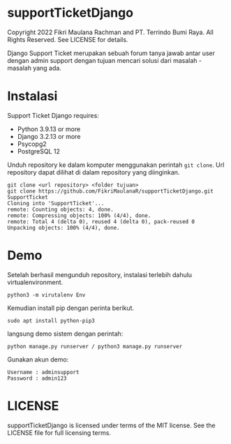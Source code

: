 # supportTicketDjango

Copyright 2022 Fikri Maulana Rachman and PT. Terrindo Bumi Raya. All Rights Reserved. See LICENSE for details.

Django Support Ticket merupakan sebuah forum tanya jawab antar user dengan admin support dengan tujuan mencari solusi dari masalah - masalah yang ada.

# Instalasi

Support Ticket Django requires:
* Python 3.9.13 or more
* Django 3.2.13 or more
* Psycopg2
* PostgreSQL 12

Unduh repository ke dalam komputer menggunakan perintah `git clone`. Url
repository dapat dilihat di dalam repository yang diinginkan.
```
git clone <url repository> <folder tujuan>
git clone https://github.com/FikriMaulanaR/supportTicketDjango.git SupportTicket
Cloning into 'SupportTicket'...
remote: Counting objects: 4, done.
remote: Compressing objects: 100% (4/4), done.
remote: Total 4 (delta 0), reused 4 (delta 0), pack-reused 0
Unpacking objects: 100% (4/4), done.
```

# Demo
Setelah berhasil mengunduh repository, instalasi terlebih dahulu virtualenvironment.
```
python3 -m virutalenv Env
```
Kemudian install pip dengan perinta berikut.
```
sudo apt install python-pip3
```
langsung demo sistem dengan perintah:
 ```
 python manage.py runserver / python3 manage.py runserver
 ```
 Gunakan akun demo:
 ```
 Username : adminsupport
 Password : admin123
 ```
 # LICENSE
 supportTicketDjango is licensed under terms of the MIT license. See the LICENSE file for full licensing terms.
 
